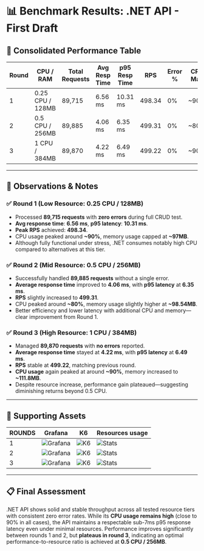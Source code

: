 # 📊 Benchmark Results: .NET API - First Draft

## 🧪 Consolidated Performance Table

| Round | CPU / RAM        | Total Requests | Avg Resp Time | p95 Resp Time | RPS    | Error % | CPU Max | Mem Max   |
|-------|------------------|----------------|---------------|---------------|--------|---------|---------|-----------|
| 1     | 0.25 CPU / 128MB | 89,715         | 6.56 ms       | 10.31 ms      | 498.34 | 0%      | ~90%    | ~97.05MB  |
| 2     | 0.5 CPU / 256MB  | 89,885         | 4.06 ms       | 6.35 ms       | 499.31 | 0%      | ~80%    | ~98.54MB  |
| 3     | 1 CPU / 384MB    | 89,870         | 4.22 ms       | 6.49 ms       | 499.22 | 0%      | ~90%    | ~111.8MB  |

---

## 🧠 Observations & Notes

### ✅ Round 1 (Low Resource: 0.25 CPU / 128MB)

- Processed **89,715 requests** with **zero errors** during full CRUD test.
- **Avg response time**: **6.56 ms**, **p95 latency**: **10.31 ms**.
- **Peak RPS** achieved: **498.34**.
- CPU usage peaked around **~90%**, memory usage capped at **~97MB**.
- Although fully functional under stress, .NET consumes notably high CPU compared to alternatives at this tier.

### ✅ Round 2 (Mid Resource: 0.5 CPU / 256MB)

- Successfully handled **89,885 requests** without a single error.
- **Average response time** improved to **4.06 ms**, with **p95 latency** at **6.35 ms**.
- **RPS** slightly increased to **499.31**.
- CPU peaked around **~80%**, memory usage slightly higher at **~98.54MB**.
- Better efficiency and lower latency with additional CPU and memory—clear improvement from Round 1.

### ✅ Round 3 (High Resource: 1 CPU / 384MB)

- Managed **89,870 requests** with **no errors** reported.
- **Average response time** stayed at **4.22 ms**, with **p95 latency** at **6.49 ms**.
- **RPS** stable at **499.22**, matching previous round.
- **CPU usage** again peaked at around **~90%**, memory increased to **~111.8MB**.
- Despite resource increase, performance gain plateaued—suggesting diminishing returns beyond 0.5 CPU.

---

## 🔧 Supporting Assets

| ROUNDS | Grafana      | K6           | Resources usage |
|--------|--------------|--------------|-----------------|
| 1      | ![Grafana](sandbox:/mnt/data/first-draft-round-1-resources.png) | ![K6](sandbox:/mnt/data/first-draft-round-1-stats.png) | ![Stats](sandbox:/mnt/data/first-draft-round-1-resources.png) |
| 2      | ![Grafana](sandbox:/mnt/data/first-draft-round-2-resources.png) | ![K6](sandbox:/mnt/data/first-draft-round-2-stats.png) | ![Stats](sandbox:/mnt/data/first-draft-round-2-resources.png) |
| 3      | ![Grafana](sandbox:/mnt/data/first-draft-round-3-resources.png) | ![K6](sandbox:/mnt/data/first-draft-round-3-stat.png)   | ![Stats](sandbox:/mnt/data/first-draft-round-3-resources.png) |

---

## 📋 Final Assessment

.NET API shows solid and stable throughput across all tested resource tiers with consistent zero error rates. While its **CPU usage remains high** (close to 90% in all cases), the API maintains a respectable sub-7ms p95 response latency even under minimal resources. Performance improves significantly between rounds 1 and 2, but **plateaus in round 3**, indicating an optimal performance-to-resource ratio is achieved at **0.5 CPU / 256MB**.
